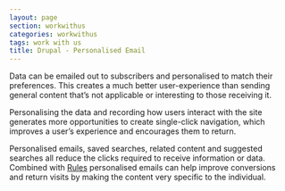 ```yaml
---
layout: page
section: workwithus
categories: workwithus
tags: work with us
title: Drupal - Personalised Email
---
```


Data can be emailed out to subscribers and personalised to match their preferences. This creates a much better user-experience than sending general content that’s not applicable or interesting to those receiving it.

Personalising the data and recording how users interact with the site generates more opportunities to create single-click navigation, which improves a user’s experience and encourages them to return.

Personalised emails, saved searches, related content and suggested searches all reduce the clicks required to receive information or data. Combined with [Rules](/working-with-clients/winning-new-clients/sales-snippets/drupal-rules/) personalised emails can help improve conversions and return visits by making the content very specific to the individual.
